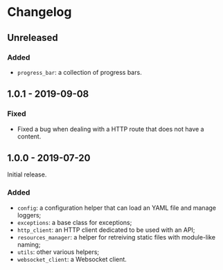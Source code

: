 # Changelog

<!---
## 0.0.1 - 1970-01-01

### Added

- New stuff.

### Changed

- Changed stuff.

### Deprecated

- Deprecated stuff.

### Removed

- Removed stuff.

### Fixed

- Fixed stuff.

### Security

- Security related fix.
-->

## Unreleased

### Added

* `progress_bar`: a collection of progress bars.

## 1.0.1 - 2019-09-08

### Fixed

- Fixed a bug when dealing with a HTTP route that does not have a content.

## 1.0.0 - 2019-07-20

Initial release.

### Added

* `config`: a configuration helper that can load an YAML file and manage loggers;
* `exceptions`: a base class for exceptions;
* `http_client`: an HTTP client dedicated to be used with an API;
* `resources_manager`: a helper for retreiving static files with module-like naming;
* `utils`: other various helpers;
* `websocket_client`: a Websocket client.
